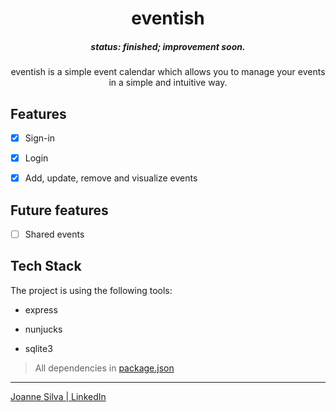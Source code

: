 
<p  align="center">
</p>

<h1  align="center">eventish</h1>

<h5  align="center"> status: <span style="font-weight=bold"></span> finished; improvement soon. </h5>

<p  align="center"> eventish is a simple event calendar which allows you to manage your events in a simple and intuitive way. </p>

  

## Features

- [x] Sign-in

- [x] Login

- [x] Add, update, remove and visualize events

## Future features
- [ ] Shared events
  

## Tech Stack

The project is using the following tools:

- express

- nunjucks

- sqlite3

> All dependencies in [package.json](https://github.com/joannegabriela/twentieS/blob/master/package.json)

---
  

[Joanne Silva | LinkedIn](www.linkedin.com/in/joannegsilva)